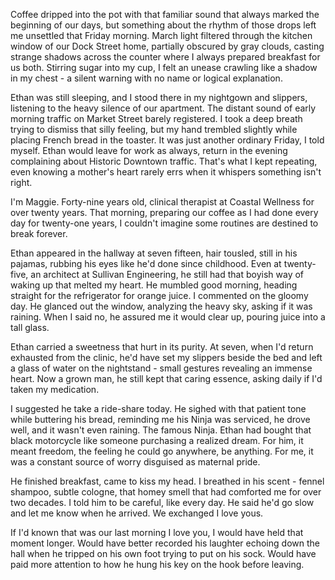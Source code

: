 Coffee dripped into the pot with that familiar sound that always marked the beginning of our days, but something about the rhythm of those drops left me unsettled that Friday morning. March light filtered through the kitchen window of our Dock Street home, partially obscured by gray clouds, casting strange shadows across the counter where I always prepared breakfast for us both. Stirring sugar into my cup, I felt an unease crawling like a shadow in my chest - a silent warning with no name or logical explanation.

Ethan was still sleeping, and I stood there in my nightgown and slippers, listening to the heavy silence of our apartment. The distant sound of early morning traffic on Market Street barely registered. I took a deep breath trying to dismiss that silly feeling, but my hand trembled slightly while placing French bread in the toaster. It was just another ordinary Friday, I told myself. Ethan would leave for work as always, return in the evening complaining about Historic Downtown traffic. That's what I kept repeating, even knowing a mother's heart rarely errs when it whispers something isn't right.

I'm Maggie. Forty-nine years old, clinical therapist at Coastal Wellness for over twenty years. That morning, preparing our coffee as I had done every day for twenty-one years, I couldn't imagine some routines are destined to break forever.

Ethan appeared in the hallway at seven fifteen, hair tousled, still in his pajamas, rubbing his eyes like he'd done since childhood. Even at twenty-five, an architect at Sullivan Engineering, he still had that boyish way of waking up that melted my heart. He mumbled good morning, heading straight for the refrigerator for orange juice. I commented on the gloomy day. He glanced out the window, analyzing the heavy sky, asking if it was raining. When I said no, he assured me it would clear up, pouring juice into a tall glass.

Ethan carried a sweetness that hurt in its purity. At seven, when I'd return exhausted from the clinic, he'd have set my slippers beside the bed and left a glass of water on the nightstand - small gestures revealing an immense heart. Now a grown man, he still kept that caring essence, asking daily if I'd taken my medication.

I suggested he take a ride-share today. He sighed with that patient tone while buttering his bread, reminding me his Ninja was serviced, he drove well, and it wasn't even raining. The famous Ninja. Ethan had bought that black motorcycle like someone purchasing a realized dream. For him, it meant freedom, the feeling he could go anywhere, be anything. For me, it was a constant source of worry disguised as maternal pride.

He finished breakfast, came to kiss my head. I breathed in his scent - fennel shampoo, subtle cologne, that homey smell that had comforted me for over two decades. I told him to be careful, like every day. He said he'd go slow and let me know when he arrived. We exchanged I love yous.

If I'd known that was our last morning I love you, I would have held that moment longer. Would have better recorded his laughter echoing down the hall when he tripped on his own foot trying to put on his sock. Would have paid more attention to how he hung his key on the hook before leaving.